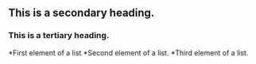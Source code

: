 ## This is a secondary heading.
### This is a tertiary heading.



*First element of a list
*Second element of a list.
*Third element of a list.